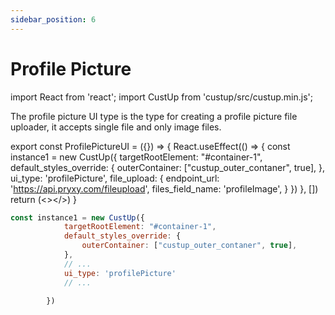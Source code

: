 ```yaml
---
sidebar_position: 6
---
```


# Profile Picture

import React from 'react';
import CustUp from 'custup/src/custup.min.js';

The profile picture UI type is the type for creating a profile picture file uploader, it accepts single file and only image files.

export const ProfilePictureUI = ({}) => {
    React.useEffect(() => {
        const instance1 = new CustUp({
            targetRootElement: "#container-1",
            default_styles_override: {
                outerContainer: ["custup_outer_contaner", true],
            },
            ui_type: 'profilePicture',
            file_upload: {
                endpoint_url: 'https://api.pryxy.com/fileupload',
                files_field_name: 'profileImage',
            }
        })
    }, [])
    return (<></>)
}

<div id="container-1" style={{marginBottom: 15}}></div>

<ProfilePictureUI />  
  
```js title="index.js"
const instance1 = new CustUp({
            targetRootElement: "#container-1",
            default_styles_override: {
                outerContainer: ["custup_outer_contaner", true],
            },
            // ...
            ui_type: 'profilePicture'
            // ...

        })
```
